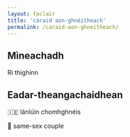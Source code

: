```yaml
---
layout: faclair
title: 'càraid aon-ghnèitheach'
permalink: /caraid-aon-ghneitheach/
---
```


## Mìneachadh

Ri thighinn

## Eadar-theangachaidhean

&#x1f1ee;&#x1f1ea; lánlúin chomhghnéis

&#x1f3f4;&#xe0067;&#xe0062;&#xe0065;&#xe006e;&#xe0067;&#xe007f; same-sex couple
